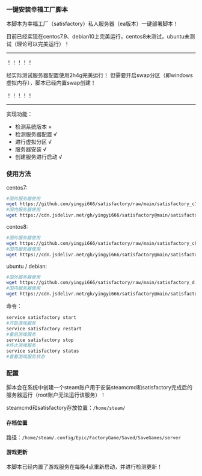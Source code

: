 ### 一键安装幸福工厂脚本

本脚本为幸福工厂（satisfactory）私人服务器（ea版本）一键部署脚本！

目前已经实现在centos7.9、debian10上完美运行，centos8未测试，ubuntu未测试（理论可以完美运行）！

***

！！！！！

经实际测试服务器配置使用2h4g完美运行！
但需要开启swap分区（即windows虚拟内存），脚本已经内置swap创建！

！！！！！

***

实现功能：
* 检测系统版本 ×
* 检测服务器配置 √
* 进行虚拟分区  √
* 服务器安装  √
* 创建服务进行启动  √

### 使用方法

centos7:

```bash
#国外服务器使用
wget https://github.com/yingyi666/satisfactory/raw/main/satisfactory_c7.sh && ./satisfactory_c7.sh
#国内服务器使用
wget https://cdn.jsdelivr.net/gh/yingyi666/satisfactory@main/satisfactory_c7.sh && ./satisfactory_c7.sh
```

centos8:

```bash
#国外服务器使用
wget https://github.com/yingyi666/satisfactory/raw/main/satisfactory_c8.sh && ./satisfactory_c8.sh
#国内服务器使用
wget https://cdn.jsdelivr.net/gh/yingyi666/satisfactory@main/satisfactory_c8.sh && ./satisfactory_c8.sh
```

ubuntu / debian:
```bash
#国外服务器使用
wget https://github.com/yingyi666/satisfactory/raw/main/satisfactory_d.sh && ./satisfactory_d.sh
#国内服务器使用
wget https://cdn.jsdelivr.net/gh/yingyi666/satisfactory@main/satisfactory_d.sh && ./satisfactory_d.sh
```

命令：

```bash
service satisfactory start
#开启游戏服务
service satisfactory restart
#重启游戏服务
service satisfactory stop
#终止游戏服务
service satisfactory status
#查看游戏服务状态
```

### 配置

脚本会在系统中创建一个steam账户用于安装steamcmd和satisfactory完成后的服务器运行（root账户无法运行该服务）！

steamcmd和satisfactory存放位置：`/home/steam/`

#### 存档位置

路径：`/home/steam/.config/Epic/FactoryGame/Saved/SaveGames/server`

#### 游戏更新

本脚本已经内置了游戏服务在每晚4点重新启动，并进行检测更新！
